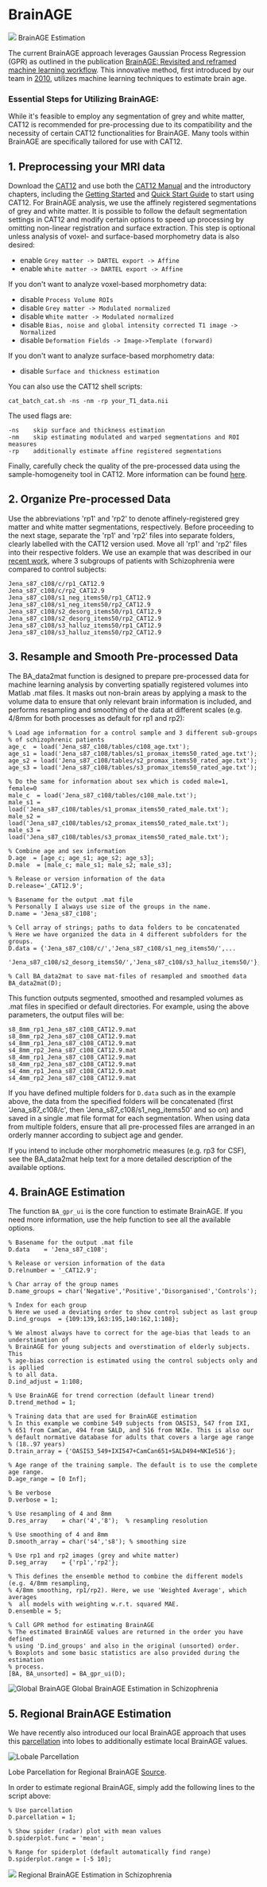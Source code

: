 # BrainAGE

![](figures/BrainAgeScheme.png)
BrainAGE Estimation

The current BrainAGE approach leverages Gaussian Process Regression (GPR) as outlined in the publication [BrainAGE: Revisited and reframed machine learning workflow](https://doi.org/10.1002/hbm.26632). This innovative method, first introduced by our team in [2010](https://doi.org/10.1016/j.neuroimage.2010.01.005), utilizes machine learning techniques to estimate brain age.

### Essential Steps for Utilizing BrainAGE:

While it's feasible to employ any segmentation of grey and white matter, CAT12 is recommended for pre-processing due to its compatibility and the necessity of certain CAT12 functionalities for BrainAGE. Many tools within BrainAGE are specifically tailored for use with CAT12.

## 1. Preprocessing your MRI data

Download the [CAT12](https://neuro-jena.github.io/cat) and use both the [CAT12 Manual](https://neuro-jena.github.io/cat12-html) and the introductory chapters, including the [Getting Started](https://neuro-jena.github.io/cat12-help/#get_started) and [Quick Start Guide](https://neuro-jena.github.io/cat12-html/cat_starting.html) to start using CAT12.
For BrainAGE analysis, we use the affinely registered segmentations of grey and white matter. It is possible to follow the default segmentation settings in CAT12 and modify certain options to speed up processing by omitting non-linear registration and surface extraction. This step is optional unless analysis of voxel- and surface-based morphometry data is also desired:

- enable `Grey matter -> DARTEL export -> Affine`
- enable `White matter -> DARTEL export -> Affine`

If you don't want to analyze voxel-based morphometry data:
- disable `Process Volume ROIs`
- disable `Grey matter -> Modulated normalized`
- disable `White matter -> Modulated normalized`
- disable `Bias, noise and global intensity corrected T1 image -> Normalized`
- disable `Deformation Fields -> Image->Template (forward)`

If you don't want to analyze surface-based morphometry data:
- disable `Surface and thickness estimation`

You can also use the CAT12 shell scripts:

```
cat_batch_cat.sh -ns -nm -rp your_T1_data.nii
```

The used flags are:

```
-ns    skip surface and thickness estimation
-nm    skip estimating modulated and warped segmentations and ROI measures
-rp    additionally estimate affine registered segmentations
```

Finally, carefully check the quality of the pre-processed data using the sample-homogeneity tool in CAT12. More information can be found [here](https://neuro-jena.github.io/cat12-help/#module4).

## 2. Organize Pre-processed Data

Use the abbreviations 'rp1' and 'rp2' to denote affinely-registered grey matter and white matter segmentations, respectively. Before proceeding to the next stage, separate the 'rp1' and 'rp2' files into separate folders, clearly labelled with the CAT12 version used. Move all 'rp1' and 'rp2' files into their respective folders. We use an example that was described in our [recent work](https://doi.org/10.1002/hbm.26632), where 3 subgroups of patients with Schizophrenia were compared to control subjects:

```
Jena_s87_c108/c/rp1_CAT12.9
Jena_s87_c108/c/rp2_CAT12.9
Jena_s87_c108/s1_neg_items50/rp1_CAT12.9
Jena_s87_c108/s1_neg_items50/rp2_CAT12.9
Jena_s87_c108/s2_desorg_items50/rp1_CAT12.9
Jena_s87_c108/s2_desorg_items50/rp2_CAT12.9
Jena_s87_c108/s3_halluz_items50/rp1_CAT12.9
Jena_s87_c108/s3_halluz_items50/rp2_CAT12.9
```

## 3. Resample and Smooth Pre-processed Data

The BA_data2mat function is designed to prepare pre-processed data for machine learning analysis by converting spatially registered volumes into Matlab .mat files. It masks out non-brain areas by applying a mask to the volume data to ensure that only relevant brain information is included, and performs resampling and smoothing of the data at different scales (e.g. 4/8mm for both processes as default for rp1 and rp2):

```
% Load age information for a control sample and 3 different sub-groups 
% of schizophrenic patients
age_c  = load('Jena_s87_c108/tables/c108_age.txt');
age_s1 = load('Jena_s87_c108/tables/s1_promax_items50_rated_age.txt');
age_s2 = load('Jena_s87_c108/tables/s2_promax_items50_rated_age.txt');
age_s3 = load('Jena_s87_c108/tables/s3_promax_items50_rated_age.txt');

% Do the same for information about sex which is coded male=1, female=0
male_c  = load('Jena_s87_c108/tables/c108_male.txt');
male_s1 = load('Jena_s87_c108/tables/s1_promax_items50_rated_male.txt');
male_s2 = load('Jena_s87_c108/tables/s2_promax_items50_rated_male.txt');
male_s3 = load('Jena_s87_c108/tables/s3_promax_items50_rated_male.txt');

% Combine age and sex information
D.age  = [age_c; age_s1; age_s2; age_s3];
D.male  = [male_c; male_s1; male_s2; male_s3];

% Release or version information of the data
D.release='_CAT12.9';

% Basename for the output .mat file
% Personally I always use size of the groups in the name.
D.name = 'Jena_s87_c108';

% Cell array of strings; paths to data folders to be concatenated
% Here we have organized the data in 4 different subfolders for the groups.
D.data = {'Jena_s87_c108/c/','Jena_s87_c108/s1_neg_items50/',...
    'Jena_s87_c108/s2_desorg_items50/','Jena_s87_c108/s3_halluz_items50/'};

% Call BA_data2mat to save mat-files of resampled and smoothed data
BA_data2mat(D);
```

This function outputs segmented, smoothed and resampled volumes as .mat files in specified or default directories. For example, using the above parameters, the output files will be:

```
s8_8mm_rp1_Jena_s87_c108_CAT12.9.mat
s8_8mm_rp2_Jena_s87_c108_CAT12.9.mat
s4_8mm_rp1_Jena_s87_c108_CAT12.9.mat
s4_8mm_rp2_Jena_s87_c108_CAT12.9.mat
s8_4mm_rp1_Jena_s87_c108_CAT12.9.mat
s8_4mm_rp2_Jena_s87_c108_CAT12.9.mat
s4_4mm_rp1_Jena_s87_c108_CAT12.9.mat
s4_4mm_rp2_Jena_s87_c108_CAT12.9.mat
```

If you have defined multiple folders for `D.data` such as in the example above, the data from the specified folders will be concatenated (first 'Jena_s87_c108/c', then 'Jena_s87_c108/s1_neg_items50' and so on) and saved in a single .mat file format for each segmentation. When using data from multiple folders, ensure that all pre-processed files are arranged in an orderly manner according to subject age and gender.

If you intend to include other morphometric measures (e.g. rp3 for CSF), see the BA_data2mat help text for a more detailed description of the available options.

## 4. BrainAGE Estimation
The function `BA_gpr_ui` is the core function to estimate BrainAGE. If you need more information, use the help function to see all the available options.

```
% Basename for the output .mat file
D.data    = 'Jena_s87_c108';

% Release or version information of the data
D.relnumber = '_CAT12.9';

% Char array of the group names
D.name_groups = char('Negative','Positive','Disorganised','Controls');

% Index for each group
% Here we used a deviating order to show control subject as last group
D.ind_groups  = {109:139,163:195,140:162,1:108};

% We almost always have to correct for the age-bias that leads to an understimation of 
% BrainAGE for young subjects and overstimation of elderly subjects. This 
% age-bias correction is estimated using the control subjects only and is apllied 
% to all data.
D.ind_adjust = 1:108;

% Use BrainAGE for trend correction (default linear trend)
D.trend_method = 1;

% Training data that are used for BrainAGE estimation
% In this example we combine 549 subjects from OASIS3, 547 from IXI,
% 651 from CamCan, 494 from SALD, and 516 from NKIe. This is also our
% default normative database for adults that covers a large age range
% (18..97 years)
D.train_array = {'OASIS3_549+IXI547+CamCan651+SALD494+NKIe516'};

% Age range of the training sample. The default is to use the complete age range.
D.age_range = [0 Inf];

% Be verbose
D.verbose = 1;

% Use resampling of 4 and 8mm
D.res_array    = char('4','8');  % resampling resolution

% Use smoothing of 4 and 8mm
D.smooth_array = char('s4','s8'); % smoothing size

% Use rp1 and rp2 images (grey and white matter)
D.seg_array    = {'rp1','rp2'};

% This defines the ensemble method to combine the different models (e.g. 4/8mm resampling,
% 4/8mm smoothing, rp1/rp2). Here, we use 'Weighted Average', which averages
%  all models with weighting w.r.t. squared MAE.
D.ensemble = 5;        

% Call GPR method for estimating BrainAGE
% The estimated BrainAGE values are returned in the order you have defined
% using 'D.ind_groups' and also in the original (unsorted) order.
% Boxplots and some basic statistics are also provided during the estimation
% process.        
[BA, BA_unsorted] = BA_gpr_ui(D);
```

![](figures/GlobalBrainAGE.png "Global BrainAGE")
Global BrainAGE Estimation in Schizophrenia

## 5. Regional BrainAGE Estimation
We have recently also introduced our local BrainAGE approach that uses this [parcellation](https://doi.org/10.1007/s00429-009-0203-y) into lobes to additionally estimate local BrainAGE values.

![](figures/Parcellation.png "Lobale Parcellation")

Lobe Parcellation for Regional BrainAGE [Source](https://doi.org/10.1007/s00429-009-0203-y).


In order to estimate regional BrainAGE, simply add the following lines to the script above:
```
% Use parcellation
D.parcellation = 1;

% Show spider (radar) plot with mean values
D.spiderplot.func = 'mean';

% Range for spiderplot (default automatically find range)
D.spiderplot.range = [-5 10];
```

![](figures/RegionalBrainAGE.png)
Regional BrainAGE Estimation in Schizophrenia

